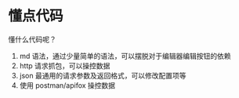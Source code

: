 # 懂点代码



懂什么代码呢？



1.   md 语法，通过少量简单的语法，可以摆脱对于编辑器编辑按钮的依赖
2.   http 请求抓包，可以操控数据
3.   json 最通用的请求参数及返回格式，可以修改配置项等
4.   使用 postman/apifox 操控数据
